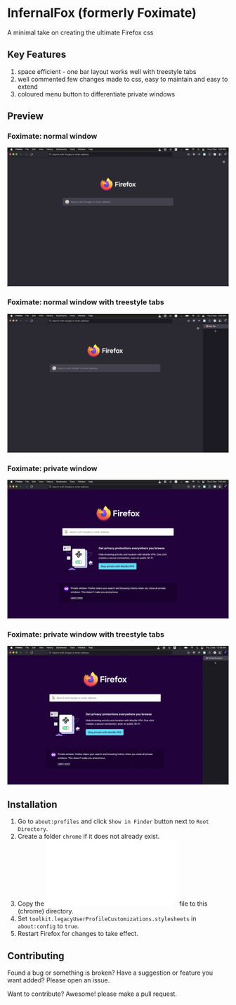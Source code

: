 # InfernalFox (formerly Foximate)

A minimal take on creating the ultimate Firefox css

## Key Features
1. space efficient - one bar layout works well with treestyle tabs
2. well commented few changes made to css, easy to maintain and easy to extend
3. coloured menu button to differentiate private windows

## Preview

### Foximate: normal window
![Foximate Preview: normal window ](/images/Foximate-normal.png?raw=true "Foximate Preview: normal window")

### Foximate: normal window with treestyle tabs
![Foximate Preview: normal window with treestyle tabs](/images/Foximate-normal-treestyle.png?raw=true "Foximate Preview: normal window with treestyle tabs")

### Foximate: private window
![Foximate Preview: private window](/images/Foximate-private.png?raw=true "Foximate Preview: private window")

### Foximate: private window with treestyle tabs
![Foximate Preview: private window with treestyle tabs](/images/Foximate-private-treestyle.png?raw=true "Foximate Preview: private window with treestyle tabs")

## Installation

1. Go to `about:profiles` and click `Show in Finder` button next to `Root Directory`.
2. Create a folder `chrome` if it does not already exist.
3. Copy the ![userChrome.css](/userChrome.css "link to Foximate css code") file to this (chrome) directory.
4. Set `toolkit.legacyUserProfileCustomizations.stylesheets` in `about:config` to `true`.
5. Restart Firefox for changes to take effect.

## Contributing
Found a bug or something is broken?
Have a suggestion or feature you want added?
Please open an issue.

Want to contribute? Awesome! please make a pull request.
